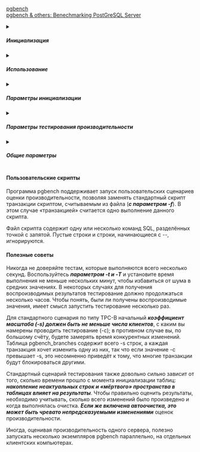 [pgbench](https://postgrespro.ru/docs/postgresql/16/pgbench)    
[pgbench & others: Benechmarking PostGreSQL Server](https://github.com/AbdallahCoptan/PostGreSQL-Bench/blob/master/Pgbench.md)

<details><summary><h5>Инициализация</h5></summary>

Для запускаемого по умолчанию теста типа TPC-B требуется предварительно подготовить определённые таблицы.     
Чтобы создать и наполнить эти таблицы, следует запустить 
```sql
pgbench -i dbname
```
> Чтобы указать, как подключиться к серверу баз данных, вы также можете добавить параметры -h, -p и/или -U    

> pgbench -i создаёт четыре таблицы pgbench_accounts, pgbench_branches, pgbench_history и pgbench_tellers, предварительно уничтожая существующие таблицы с этими именами.    

С «коэффициентом масштаба», по умолчанию равным 1, эти таблицы изначально содержат такое количество строк:
```bash
table                   # of rows
---------------------------------
pgbench_branches        1
pgbench_tellers         10
pgbench_accounts        100000
pgbench_history         0
```
[Скрипт](https://github.com/AV-ghub/PostgreSQL/blob/main/001%20%D0%90%D0%B4%D0%BC%D0%B8%D0%BD%D0%B8%D1%81%D1%82%D1%80%D0%B8%D1%80%D0%BE%D0%B2%D0%B0%D0%BD%D0%B8%D0%B5/010%20%D0%97%D0%B0%D0%B4%D0%B0%D1%87%D0%B8%20%D0%B0%D0%B4%D0%BC%D0%B8%D0%BD%D0%B8%D1%81%D1%82%D1%80%D0%B8%D1%80%D0%BE%D0%B2%D0%B0%D0%BD%D0%B8%D1%8F/002%20%D0%9F%D0%BE%D0%BB%D0%B5%D0%B7%D0%BD%D1%8B%D0%B5%20%D1%81%D0%BA%D1%80%D0%B8%D0%BF%D1%82%D1%8B.md#%D1%80%D0%B0%D0%B7%D0%BC%D0%B5%D1%80%D1%8B-%D1%82%D0%B0%D0%B1%D0%BB%D0%B8%D1%86-%D1%81-%D0%BA%D0%BE%D0%BB%D0%B8%D1%87%D0%B5%D1%81%D1%82%D0%B2%D0%BE%D0%BC-%D1%81%D1%82%D1%80%D0%BE%D0%BA) [Скрипт 2](https://github.com/AV-ghub/PostgreSQL/blob/main/001%20%D0%90%D0%B4%D0%BC%D0%B8%D0%BD%D0%B8%D1%81%D1%82%D1%80%D0%B8%D1%80%D0%BE%D0%B2%D0%B0%D0%BD%D0%B8%D0%B5/010%20%D0%97%D0%B0%D0%B4%D0%B0%D1%87%D0%B8%20%D0%B0%D0%B4%D0%BC%D0%B8%D0%BD%D0%B8%D1%81%D1%82%D1%80%D0%B8%D1%80%D0%BE%D0%B2%D0%B0%D0%BD%D0%B8%D1%8F/002%20%D0%9F%D0%BE%D0%BB%D0%B5%D0%B7%D0%BD%D1%8B%D0%B5%20%D1%81%D0%BA%D1%80%D0%B8%D0%BF%D1%82%D1%8B.md#%D1%80%D0%B0%D0%B7%D0%BC%D0%B5%D1%80%D1%8B-%D1%82%D0%B0%D0%B1%D0%BB%D0%B8%D1%86-%D1%81-%D0%BA%D0%BE%D0%BB%D0%B8%D1%87%D0%B5%D1%81%D1%82%D0%B2%D0%BE%D0%BC-%D1%81%D1%82%D1%80%D0%BE%D0%BA-2)

Эти числа можно (и в большинстве случаев даже нужно) увеличить, воспользовавшись параметром -s (коэффициент масштаба).    
При этом также может быть полезен ключ -F (фактор заполнения).

</details>
<details><summary><h5>Использование</h5></summary>

Подготовив требуемую конфигурацию, можно запустить тест производительности командой без -i, то есть:
```sql
pgbench [ параметры ] имя_базы
```
##### Наиболее важные параметры
* -c (число клиентов)
* -t (число транзакций)
* -T (длительность)
* -f (файл со скриптом)

</details>

<details><summary><h5>Параметры инициализации</h5></summary>

##### -i (--initialize) Требуется для вызова режима инициализации.

##### -I этапы_инициализации
####  d (Drop, удалить) 
Удалить все существующие таблицы pgbench.    
####  t (create Tables, создать таблицы) 
Создать таблицы, используемые стандартным сценарием pgbench, а именно: pgbench_accounts, pgbench_branches, pgbench_history и pgbench_tellers.  
####  g 
сгенерировать данные на стороне клиента    
####  G 
сгенерировать данные на стороне сервера   
####  v 
Вызывать VACUUM для стандартных таблиц   
####  p 
Создать первичные ключи в стандартных таблицах   
####  f
Создать ограничения внешних ключей между стандартными таблицами   
####  -F (--fillfactor) 
Создать таблицы pgbench_accounts, pgbench_tellers и pgbench_branches с заданным фактором заполнения. Значение по умолчанию — 100.   
####  -n (--no-vacuum) 
Этот параметр выключает этап инициализации v, даже если он был указан в -I   
####  -q (--quiet) 
Выводится только одно сообщение о прогрессе в 5 секунд (для параметра g)   
####  -s (--scale=коэффициент_масштаба) 
Умножить число генерируемых строк на заданный коэффициент.

####  --foreign-keys 
Создать ограничения внешних ключей между стандартными таблицами   
####  --index-tablespace=табл_пространство_индексов 
Создать индексы в указанном табличном пространстве, а не в пространстве по умолчанию.   
####  --partition-method=ИМЯ 
Создать секционированную таблицу pgbench_accounts, применив метод ИМЯ (это может быть range или hash).   
####  --partitions=ЧИСЛО 
Создать секционированную таблицу pgbench_accounts   
####  --tablespace=табличное_пространство 
Создать таблицы в указанном табличном пространстве, а не в пространстве по умолчанию.   
####  --unlogged-tables 
Создать все таблицы как нежурналируемые, а не как постоянные таблицы.   
  
</details>

<details><summary><h5>Параметры тестирования производительности</h5></summary>

#### -b имя_скрипта[@вес] --builtin=имя_скрипта[@вес] 
Добавляет в список скриптов, которые будут выполняться, указанный встроенный скрипт. В число встроенных скриптов входят tpcb-like, simple-update и select-only. Также принимаются однозначные начала их имён. Со специальным именем list программа выводит список встроенных скриптов и немедленно завершается.

Дополнительно можно задать целочисленный вес после @, меняющий вероятность выбора этого скрипта относительно других. По умолчанию вес считается равным 1. Подробности следуют ниже.

-c клиенты
--client=клиенты #
Число имитируемых клиентов, то есть число одновременных сеансов базы данных. Значение по умолчанию — 1.

-C
--connect #
Устанавливать новое подключение для каждой транзакции вместо одного для каждого клиента. Это полезно для оценивания издержек подключений.

-d
--debug #
Выводить отладочные сообщения.

-D имя_переменной=значение
--define=имя_переменной=значение #
Определить переменную для пользовательского скрипта (см. ниже). Параметр -D может добавляться неоднократно.

-f имя_файла[@вес]
--file=имя_файла[@вес] #
Добавить в список выполняемых скриптов скрипт транзакции из файла имя_файла.

Дополнительно можно задать целочисленный вес после @, меняющий вероятность выбора этого скрипта относительно других. По умолчанию вес считается равным 1. (Если вам нужно передать имя скрипта, содержащее символ @, добавьте к такому имени вес, чтобы исключить неоднозначность прочтения, например filen@me@1.) Подробности следуют ниже.

-j потоки
--jobs=потоки #
Число рабочих потоков в pgbench. Использовать нескольких потоков может быть полезно на многопроцессорных компьютерах. Клиенты распределяются по доступным потокам равномерно, насколько это возможно. Значение по умолчанию — 1.

-l
--log #
Записать информацию о каждой транзакции в файл протокола. Подробности описаны ниже.

-L предел
--latency-limit=предел #
Транзакции, продолжающиеся дольше указанного предела (в миллисекундах), подсчитываются и отмечаются отдельно, как опаздывающие.

В режиме ограничения скорости (--rate=...) транзакции, которые отстают от графика более чем на заданный предел (в мс) и поэтому никак не могут уложиться в отведённый интервал, не передаются серверу вовсе. Они подсчитываются и отмечаются отдельно как пропущенные.

Когда используется параметр --max-tries, транзакция, прерванная из-за аномалии сериализации или взаимоблокировки, не будет повторяться, если общее время всех её повторений превышает предел в миллисекундах. Чтобы ограничить только общее время повторений, а не их количество, установите значение --max-tries=0. По умолчанию параметр --max-tries имеет значение 1, и транзакции с ошибками сериализации/взаимоблокировки не повторяются. Подробнее о повторных попытках выполнения таких транзакций рассказывается в Повторы и отказы из-за ошибок сериализации/взаимоблокировки.

-M режим_запросов
--protocol=режим_запросов #
Протокол, выбираемый для передачи запросов на сервер:

simple: использовать простой протокол запросов.

extended: использовать расширенный протокол запросов.

prepared: использовать расширенный протокол запросов с подготовленными операторами.

В режиме prepared pgbench повторно использует результат разбора запроса, начиная со второй итерации, и поэтому работает быстрее, чем в других режимах.

По умолчанию выбирается простой протокол запросов. (За подробностями обратитесь к Главе 55.)

-n
--no-vacuum #
Не производить очистку таблиц перед запуском теста. Этот параметр необходим, если вы применяете собственный сценарий, не затрагивающий стандартные таблицы pgbench_accounts, pgbench_branches, pgbench_history и pgbench_tellers.

-N
--skip-some-updates #
Запустить встроенный упрощённый скрипт simple-update. Краткий вариант записи -b simple-update.

-P сек
--progress=сек #
Выводить отчёт о прогрессе через заданное число секунд (сек). Выдаваемый отчёт включает время, прошедшее с момента запуска, скорость (в TPS) с момента предыдущего отчёта, а также среднее время ожидания транзакций, стандартное отклонение и количество неуспешных транзакций с момента последнего отчёта. В режиме ограничения скорости (-R) время ожидания вычисляется относительно назначенного времени запуска транзакции, а не фактического времени её начала, так что оно включает и среднее время отставания от графика. Когда параметр --max-tries включает повторение транзакций после ошибок сериализации/взаимоблокировок, в отчёт добавляется количество повторявшихся транзакций и общее число повторов.

-r
--report-per-command #
Выдать следующую статистику по каждой команде после завершения теста: среднюю длительность выполнения операторов (время выполнения с точки зрения клиента), число отказов и повторений вследствие ошибок сериализации и взаимоблокировки в этой команде. Статистика повторений отображается в отчёте, только если параметр --max-tries не равен 1.

-R скорость передачи
--rate=скорость передачи #
Выполнять транзакции, ориентируясь на заданную скорость, а не максимально быстро (по умолчанию). Скорость задаётся в транзакциях в секунду. Если заданная скорость превышает максимально возможную, это ограничение скорости не повлияет на результаты.

Для получения нужной скорости транзакции запускаются со случайными задержками, имеющими распределение Пуассона. При этом запланированное время запуска отсчитывается от начального времени, а не от завершения предыдущей транзакции. Это означает, что если какие-то транзакции отстанут от изначально рассчитанного времени завершения, всё же возможно, что последующие нагонят график.

В режиме ограничения скорости время ожидания транзакций, выводимое по итогам тестирования, вычисляется, исходя из запланированного времени запуска, так что в него входит время, которое очередная транзакция должна была ждать завершения предыдущей транзакции. Это время называется временем отклонения от графика, и его среднее и максимальное значения выводятся отдельно. Время ожидания транзакций с момента их фактического запуска, то есть время, потраченное на выполнение транзакций в базе данных, можно получить, если вычесть время отклонения от графика из времени ожидания транзакций.

Если ограничение --latency-limit задаётся вместе с --rate, транзакция может заведомо не вписываться в отведённое ей время, если предыдущая транзакция завершится слишком поздно, так как ожидаемое время окончания транзакции отсчитывается от времени запуска по графику. Такие транзакции не передаются серверу, а пропускаются и подсчитываются отдельно.

Большое значение отклонения от графика свидетельствует о том, что система не успевает выполнять транзакции с заданной скоростью и выбранным числом клиентов и потоков. Когда среднее время ожидания транзакции превышает запланированный интервал между транзакциями, каждая последующая транзакция будет отставать от графика, и чем дольше будет выполняться тестирование, тем больше будет отставание. Когда это наблюдается, нужно уменьшить скорость транзакций.

-s коэффициент_масштаба
--scale=коэффициент_масштаба #
Показать заданный коэффициент масштаба в выводе pgbench. Для встроенных тестов это не требуется; корректный коэффициент масштаба будет получен в результате подсчёта строк в таблице pgbench_branches. Однако при использовании только нестандартных тестов (запускаемых с ключом -f) без этого параметра в качестве коэффициента масштаба будет выводиться 1.

-S
--select-only #
Запустить встроенный скрипт select-only (только выборка). Краткий вариант записи -b select-only.

-t транзакции
--transactions=транзакции #
Число транзакций, которые будут выполняться каждым клиентом (по умолчанию 10).

-T секунды
--time=секунды #
Выполнять тест с ограничением по времени (в секундах), а не по числу транзакций для каждого клиента. Параметры -t и -T являются взаимоисключающими.

-v
--vacuum-all #
Очищать все четыре стандартные таблицы перед запуском теста. Без параметров -n и -v pgbench будет очищать от старых записей таблицы pgbench_tellers и pgbench_branches, а также опустошать pgbench_history.

--aggregate-interval=секунды #
Длительность интервала агрегации (в секундах). Может использоваться только с ключом -l. С данным параметром в протокол выводится сводка по интервалам, как описано ниже.

--failures-detailed #
Выдавать информацию об ошибках в протоколе по транзакциям и в протоколе с агрегированием, а также в основном отчёте и в отчётах по скриптам, группируя её по типам:

ошибки сериализации;

ошибки взаимоблокировки;

За подробностями обратитесь к Повторы и отказы из-за ошибок сериализации/взаимоблокировки.

--log-prefix=префикс #
Задать префикс имён файлов для файлов протоколов, создаваемых с ключом --log. Префикс по умолчанию — pgbench_log.

--max-tries=число_попыток #
Разрешить повторение транзакций с ошибками сериализации/взаимоблокировки и установить максимальное число попыток выполнения транзакций. Этот параметр можно комбинировать с параметром --latency-limit, который ограничивает общее время всех попыток для транзакции; также заметьте, что нельзя выбрать неограниченное количество попыток (--max-tries=0), не определив --latency-limit или --time. Значение по умолчанию — 1, то есть транзакции с ошибками сериализации/взаимоблокировки повторяться не будут. Подробнее о повторении таких транзакций рассказывается в Повторы и отказы из-за ошибок сериализации/взаимоблокировки.

--progress-timestamp #
При отображении прогресса (с параметром -P) выводить текущее время (в формате Unix), а не количество секунд от начала запуска. Время задаётся в секундах с точностью до миллисекунд. Это помогает сравнивать журналы, записываемые разными средствами.

--random-seed=затравка #
Установить затравку для генератора случайных чисел. Инициализирует генератор случайных чисел, который затем выдаёт последовательность начальных состояний отдельных генераторов для каждого потока. затравка может принимать следующие значения: time (по умолчанию, затравка базируется на текущем времени), rand (задействовать надёжный генератор случайных чисел или выдать ошибку, если он отсутствует) или беззнаковое десятичное число. Генератор случайных чисел может вызываться явно из скрипта pgbench (функциями random...) или неявно (например, для планирования выполнения транзакций с ключом --rate). В случае установки значения явным образом оно выводится в терминале. Любое значение, допустимое в качестве затравки, можно также задать в переменной окружения PGBENCH_RANDOM_SEED. Чтобы заданная затравка применялась во всех возможных случаях использования, задайте этот параметр первым или установите переменную окружения.

Явное указание определённой затравки позволяет точно воспроизвести выполнение pgbench в части использования случайных чисел. Так как случайное состояние поддерживается внутри потока, это означает, что выполнение pgbench при одинаковых запусках повторится в точности, если один поток используется одним клиентом и отсутствуют внешние зависимости или зависимости от данных. Со статистической точки зрения точное воспроизведение выполнения нежелательно, так как это может скрыть вариативность производительности или показать завышенную скорость, например из-за попадания в одни и те же страницы данных. Однако это может быть очень полезно для отладки, например, для повторения редкого сценария, приводящего к ошибке. Используйте данную возможность обдуманно.

--sampling-rate=скорость передачи #
Частота выборки для записи данных в протокол, изменяя которую можно уменьшить объём протокола. При указании этого параметра в протокол выводится информация только о заданном проценте транзакций. Со значением 1.0 в нём будут отмечаться все транзакции, а с 0.05 только 5%.

Обрабатывая протокол, не забудьте учесть частоту выборки. Например, вычисляя скорость (TPS), вам нужно будет соответственно умножить содержащиеся в нём числа (например, с частотой выборки 0.01 вы получите только 1/100 фактической скорости).

--show-script=имя_скрипта #
Вывести код встроенного скрипта имя_скрипта в stderr и сразу завершиться.

--verbose-errors #
Выводить сообщения обо всех ошибках сериализации/взаимоблокировки и отказах (ошибках, после которых транзакция не повторяется) с информацией о том, как ограничиваются повторения и насколько достигается ограничение. (Учтите, что в этом случае объём вывода может значительно увеличиться.) За подробностями обратитесь к Повторы и отказы из-за ошибок сериализации/взаимоблокировки.
  
</details>

<details><summary><h5>Общие параметры</h5></summary>
</details>

#### Пользовательские скрипты
Программа pgbench поддерживает запуск пользовательских сценариев оценки производительности, позволяя заменять стандартный скрипт транзакции скриптом, считываемым из файла (***с параметром -f***). В этом случае «транзакцией» считается одно выполнение данного скрипта.

Файл скрипта содержит одну или несколько команд SQL, разделённых точкой с запятой. Пустые строки и строки, начинающиеся с --, игнорируются.

#### Полезные советы
Никогда не доверяйте тестам, которые выполняются всего несколько секунд. Воспользуйтесь ***параметром -t и -T*** и установите время выполнения не меньше нескольких минут, чтобы избавиться от шума в средних значениях. В некоторых случаях для получения воспроизводимых результатов тестирование должно продолжаться несколько часов. Чтобы понять, были ли получены воспроизводимые значения, имеет смысл запустить тестирование несколько раз.

Для стандартного сценария по типу TPC-B начальный ***коэффициент масштаба (-s) должен быть не меньше числа клиентов***, с каким вы намерены проводить тестирование (-c); в противном случае вы, по большому счёту, будете замерять время конкурентных изменений. Таблица pgbench_branches содержит всего -s строк, а каждая транзакция хочет изменить одну из них, так что если значение -c превышает -s, это несомненно приведёт к тому, что многие транзакции будут блокироваться другими.

Стандартный сценарий тестирования также довольно сильно зависит от того, сколько времени прошло с момента инициализации таблиц: ***накопление неактуальных строк и «мёртвого» пространства в таблицах влияет на результаты***. Чтобы правильно оценить результаты, необходимо учитывать, сколько всего изменений было произведено и когда выполнялась очистка. ***Если же включена автоочистка, это может быть чревато непредсказуемыми изменениями*** оценок производительности.

Иногда, оценивая производительность одного сервера, полезно запускать несколько экземпляров pgbench параллельно, на отдельных клиентских компьютерах.

























